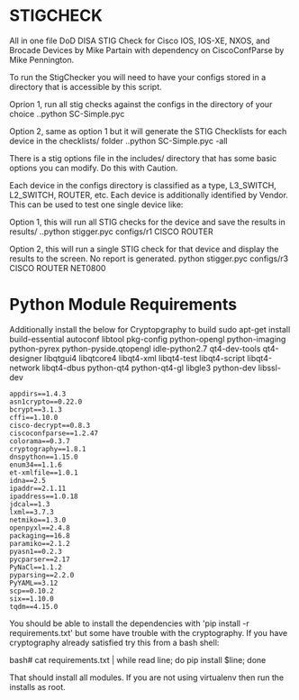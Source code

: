 # STIGCHECK
All in one file
DoD DISA STIG Check for Cisco IOS, IOS-XE, NXOS, and Brocade Devices
by Mike Partain with dependency on CiscoConfParse by Mike Pennington.

To run the StigChecker you will need to have your configs stored in a directory that is accessible
by this script.

Oprion 1, run all stig checks against the configs in the directory of your choice
..python SC-Simple.pyc

Option 2, same as option 1 but it will generate the STIG Checklists for each device in the checklists/ folder
..python SC-Simple.pyc -all


There is a stig options file in the includes/ directory that has some basic options you can modify.  Do this with Caution.

Each device in the configs directory is classified as a type, L3_SWITCH, L2_SWITCH, ROUTER, etc.  Each device
is additionally identified by Vendor.  This can be used to test one single device like:

Option 1, this will run all STIG checks for the device and save the results in results/<todays day>
..python stigger.pyc configs/r1 CISCO ROUTER

Option 2, this will run a single STIG check for that device and display the results to the screen.
No report is generated.
python stigger.pyc configs/r3 CISCO ROUTER NET0800


# Python Module Requirements
Additionally install the below for Cryptopgraphy to build
sudo apt-get install build-essential autoconf libtool pkg-config python-opengl python-imaging python-pyrex python-pyside.qtopengl idle-python2.7 qt4-dev-tools qt4-designer libqtgui4 libqtcore4 libqt4-xml libqt4-test libqt4-script libqt4-network libqt4-dbus python-qt4 python-qt4-gl libgle3 python-dev libssl-dev

    appdirs==1.4.3
    asn1crypto==0.22.0
    bcrypt==3.1.3
    cffi==1.10.0
    cisco-decrypt==0.8.3
    ciscoconfparse==1.2.47
    colorama==0.3.7
    cryptography==1.8.1
    dnspython==1.15.0
    enum34==1.1.6
    et-xmlfile==1.0.1
    idna==2.5
    ipaddr==2.1.11
    ipaddress==1.0.18
    jdcal==1.3
    lxml==3.7.3
    netmiko==1.3.0
    openpyxl==2.4.8
    packaging==16.8
    paramiko==2.1.2
    pyasn1==0.2.3
    pycparser==2.17
    PyNaCl==1.1.2
    pyparsing==2.2.0
    PyYAML==3.12
    scp==0.10.2
    six==1.10.0
    tqdm==4.15.0


You should be able to install the dependencies with 'pip install -r requirements.txt' but some have trouble with
the cryptography.  If you have cryptography already satisfied try this from a bash shell:

bash# cat requirements.txt | while read line; do pip install $line; done

That should install all modules.  If you are not using virtualenv then run the installs as root.
